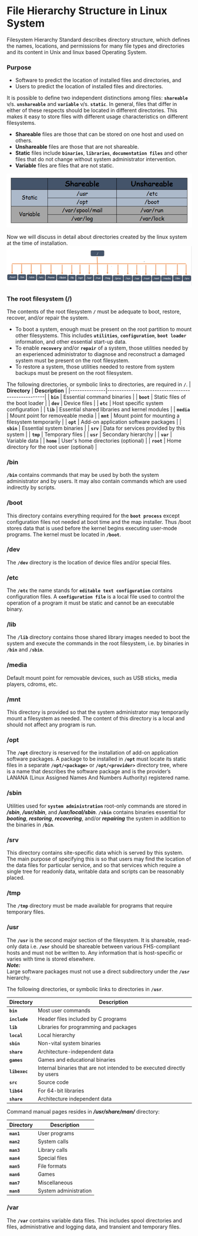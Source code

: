 # File Hierarchy Structure in Linux System

Filesystem Hierarchy Standard describes directory structure, which defines the names, locations, and permissions for many file types and directories and its content in Unix and linux based Operating System.

### Purpose
  - Software to predict the location of installed files and directories, and
  - Users to predict the location of installed files and directories.

It is possible to define two independent distinctions among files: **` shareable `** v/s. **` unshareable `** and **` variable `** v/s. **` static `**. In general, files that differ in either of these respects should be located in different directories. This makes it easy to store files with different usage characteristics on different filesystems.
  - **Shareable** files are those that can be stored on one host and used on others. 
  - **Unshareable** files are those that are not shareable.
  - **Static** files include **` binaries `**, **` libraries `**, **` documentation files `** and other files that do not change without system administrator intervention. 
  - **Variable** files are files that are not static.

  ![static variable files](../../images/core-concept/linux-fhs/static-nonstatic.png)
  
Now we will discuss in detail about directories created by the linux system at the time of installation.
![directories at installation](../../images/core-concept/linux-fhs/linux-fhs.png)


### The root filesystem (/)
The contents of the root filesystem **` / `** must be adequate to boot, restore, recover, and/or repair the system.
  - To boot a system, enough must be present on the root partition to mount other filesystems. This includes **` utilities `**, **` configuration `**, **` boot loader `** information, and other essential start-up data.
  - To enable **` recovery `** and/or **` repair `** of a system, those utilities needed by an experienced administrator to diagnose and reconstruct a damaged system must be present on the root filesystem.
  - To restore a system, those utilities needed to restore from system backups must be present on the root filesystem.

The following directories, or symbolic links to directories, are required in **` / `**.
| **Directory** | **Description**                                   |
|---------------|---------------------------------------------------|
| **` bin `**   | Essential command binaries                        |
| **` boot `**  | Static files of the boot loader                   |
| **` dev `**   | Device files                                      |
| **` etc `**   | Host specific system configuration                |
| **` lib `**   | Essential shared libraries and kernel modules     |
| **` media `** | Mount point for removeable media                  |
| **` mnt `**   | Mount point for mounting a filesystem temporarily |
| **` opt `**   | Add-on application software packages              |
| **` sbin `**  | Essential system binaries                         |
| **` srv `**   | Data for services provided by this system         |
| **` tmp `**   | Temporary files                                   |
| **` usr `**   | Secondary hierarchy                               |
| **` var `**   | Variable data                                     |
| **` home `**  | User's home directories (optional)                |
| **` root `**  | Home directory for the root user (optional)       |

### /bin
**` /bin `** contains commands that may be used by both the system administrator and by users. It may also contain commands which are used indirectly by scripts.

### /boot
This directory contains everything required for the **` boot process `** except configuration files not needed at boot time and the map installer. Thus /boot stores data that is used before the kernel begins executing user-mode programs. The kernel must be located in **` /boot `**.

### /dev
The **` /dev `** directory is the location of device files and/or special files.

### /etc
The **` /etc `** the name stands for **` editable text configuration `** contains configuration files. A **` configuration file `** is a local file used to control the operation of a program it must be static and cannot be an executable binary.

### /lib
The **` /lib `** directory contains those shared library images needed to boot the system and execute the commands in the root filesystem, i.e. by binaries in **` /bin `** and **` /sbin `**.

### /media
Default mount point for removable devices, such as USB sticks, media players, cdroms, etc.

### /mnt
This directory is provided so that the system administrator may temporarily mount a filesystem as needed. The content of this directory is a local and should not affect any program is run.

### /opt
The **` /opt `** directory is reserved for the installation of add-on application software packages. A package to be installed in **` /opt `** must locate its static files in a separate **` /opt/<package> `** or **` /opt/<provider> `** directory tree, where <package> is a name that describes the software package and <provider> is the provider’s LANANA (Linux Assigned Names And Numbers Authority) registered name.

### /sbin
Utilities used for **` system administration `** root-only commands are stored in **_/sbin_**, **_/usr/sbin_**, and **_/usr/local/sbin_**. **` /sbin `** contains binaries essential for **_booting_**, **_restoring_**, **_recovering_**, and/or **_repairing_** the system in addition to the binaries in **` /bin `**.
  
### /srv
This directory contains site-specific data which is served by this system. The main purpose of specifying this is so that users may find the location of the data files for particular service, and so that services which require a single tree for readonly data, writable data and scripts can be reasonably placed.

### /tmp
The **` /tmp `** directory must be made available for programs that require temporary files.

### /usr
The **` /usr `** is the second major section of the filesystem. It is shareable, read-only data i.e. **` /usr `** should be shareable between various FHS-compliant hosts and must not be written to. Any information that is host-specific or varies with time is stored elsewhere. <br>
**_Note:_** <br>
Large software packages must not use a direct subdirectory under the **` /usr `** hierarchy.

The following directories, or symbolic links to directories in **` /usr `**.

| **Directory**   | **Description**                                |
|-----------------|------------------------------------------------|
| **` bin `**     | Most user commands                             |
| **` include `** | Header files included by C programs            |
| **` lib `**     | Libraries for programming and packages         |
| **` local `**   | Local hierarchy                                |
| **` sbin `**    | Non-vital system binaries                      |     
| **` share `**   | Architecture-independent data                  |
| **` games `**   | Games and educational binaries                 |
| **` libexec `** | Internal binaries that are not intended to be executed directly by users |
| **` src `**     | Source code                                    |
| **` lib64 `**   | For 64-bit libraries                           |
| **` share `**   | Architecture independent data                  |

Command manual pages resides in **_/usr/share/man/_** directory:

| **Directory**   | **Description**        |
|-----------------|------------------------|
| **` man1 `**    | User programs          |
| **` man2 `**    | System calls           |
| **` man3 `**    | Library calls          |
| **` man4 `**    | Special files          |
| **` man5 `**    | File formats           |     
| **` man6 `**    | Games                  |
| **` man7 `**    | Miscellaneous          |
| **` man8 `**    | System administration  |

### /var 
The **` /var `** contains variable data files. This includes spool directories and files, administrative and logging data, and transient and temporary files.

  


